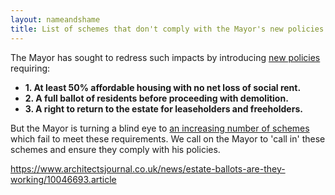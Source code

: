 ```yaml
---
layout: nameandshame
title: List of schemes that don't comply with the Mayor's new policies for estate regeneration
---
```

The Mayor has sought to redress such impacts by introducing <a href="https://www.london.gov.uk/sites/default/files/better-homes-for-local-people-the-mayors-good-practice-guide-to-estate-regeneration.pdf">new policies</a> requiring:
      <ul><b>
		      <li>1. At least 50% affordable housing with no net loss of social rent.</li>
		      <li>2. A full ballot of residents before proceeding with demolition.</li>
		      <li>3. A right to return to the estate for leaseholders and freeholders.</li>
      </ul>
     </b>

But the Mayor is turning a blind eye to <a href="/nameandshame.html">an increasing number of schemes</a> which fail to meet these requirements. We call on the Mayor to 'call in' these schemes and ensure they comply with his policies.

https://www.architectsjournal.co.uk/news/estate-ballots-are-they-working/10046693.article



